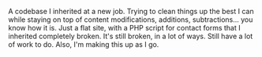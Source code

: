 A codebase I inherited at a new job. Trying to clean things up the best I can while staying on top of content modifications, additions, subtractions... you know how it is. Just a flat site, with a PHP script for contact forms that I inherited completely broken. It's still broken, in a lot of ways. Still have a lot of work to do. Also, I'm making this up as I go.

